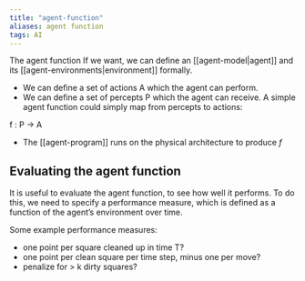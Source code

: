 ```yaml
---
title: "agent-function"
aliases: agent function
tags: AI
---
```


The agent function If we want, we can define an [[agent-model|agent]] and its [[agent-environments|environment]] formally. 
- We can define a set of actions A which the agent can perform. 
- We can define a set of percepts P which the agent can receive. 
A simple agent function could simply map from percepts to actions: 

f : P → A 
 
- The [[agent-program]] runs on the physical architecture to produce $f$

## Evaluating the agent function

It is useful to evaluate the agent function, to see how well it performs. To do this, we need to specify a performance measure, which is defined as a function of the agent’s environment over time. 

Some example performance measures: 
- one point per square cleaned up in time T? 
- one point per clean square per time step, minus one per move? 
- penalize for > k dirty squares?